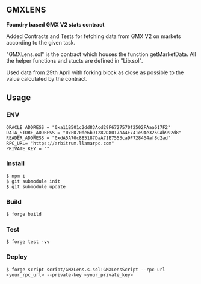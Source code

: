 ## GMXLENS 

**Foundry based GMX V2 stats contract**

Added Contracts and Tests for fetching data from GMX V2 on markets according to the given task.

"GMXLens.sol" is the contract which houses the function getMarketData. All the helper functions and stucts are defined in "Lib.sol".

Used data from 29th April with forking block as close as possible to the value calculated by the contract.

## Usage

### ENV
```
ORACLE_ADDRESS = "0xa11B501c2dd83Acd29F6727570f2502FAaa617F2"   
DATA_STORE_ADDRESS = "0xFD70de6b91282D8017aA4E741e9Ae325CAb992d8"  
READER_ADDRESS = "0xdA5A70c885187DaA71E7553ca9F728464af8d2ad" 
RPC_URL= "https://arbitrum.llamarpc.com"
PRIVATE_KEY = ""
```

### Install

```
$ npm i 
$ git submodule init
$ git submodule update
```

### Build

```shell
$ forge build
```

### Test

```shell
$ forge test -vv
```

### Deploy

```shell
$ forge script script/GMXLens.s.sol:GMXLensScript --rpc-url <your_rpc_url> --private-key <your_private_key>
```




